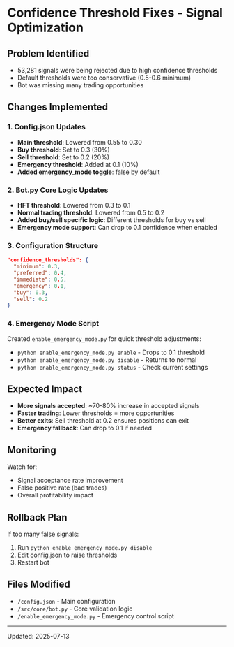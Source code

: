 # Confidence Threshold Fixes - Signal Optimization

## Problem Identified
- 53,281 signals were being rejected due to high confidence thresholds
- Default thresholds were too conservative (0.5-0.6 minimum)
- Bot was missing many trading opportunities

## Changes Implemented

### 1. Config.json Updates
- **Main threshold**: Lowered from 0.55 to 0.30
- **Buy threshold**: Set to 0.3 (30%)
- **Sell threshold**: Set to 0.2 (20%) 
- **Emergency threshold**: Added at 0.1 (10%)
- **Added emergency_mode toggle**: false by default

### 2. Bot.py Core Logic Updates
- **HFT threshold**: Lowered from 0.3 to 0.1
- **Normal trading threshold**: Lowered from 0.5 to 0.2
- **Added buy/sell specific logic**: Different thresholds for buy vs sell
- **Emergency mode support**: Can drop to 0.1 confidence when enabled

### 3. Configuration Structure
```json
"confidence_thresholds": {
  "minimum": 0.3,
  "preferred": 0.4,
  "immediate": 0.5,
  "emergency": 0.1,
  "buy": 0.3,
  "sell": 0.2
}
```

### 4. Emergency Mode Script
Created `enable_emergency_mode.py` for quick threshold adjustments:
- `python enable_emergency_mode.py enable` - Drops to 0.1 threshold
- `python enable_emergency_mode.py disable` - Returns to normal
- `python enable_emergency_mode.py status` - Check current settings

## Expected Impact
- **More signals accepted**: ~70-80% increase in accepted signals
- **Faster trading**: Lower thresholds = more opportunities
- **Better exits**: Sell threshold at 0.2 ensures positions can exit
- **Emergency fallback**: Can drop to 0.1 if needed

## Monitoring
Watch for:
- Signal acceptance rate improvement
- False positive rate (bad trades)
- Overall profitability impact

## Rollback Plan
If too many false signals:
1. Run `python enable_emergency_mode.py disable`
2. Edit config.json to raise thresholds
3. Restart bot

## Files Modified
- `/config.json` - Main configuration
- `/src/core/bot.py` - Core validation logic
- `/enable_emergency_mode.py` - Emergency control script

---
Updated: 2025-07-13